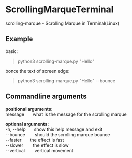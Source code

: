# ScrollingMarqueTerminal
  
  
scrolling-marque - Scrolling Marque in Terminal(Linux)

## Example
basic:
> python3 scrolling-marque.py "Hello"

bonce the text of screen edge:
> python3 scrolling-marque.py "Hello" --bounce
  
## Commandline arguments

**positional arguments:**  
message &nbsp;&nbsp;&nbsp;&nbsp;&nbsp; what is the message for the scrolling marque
  
  
**optional arguments:**  
-h, --help &nbsp;&nbsp;&nbsp;&nbsp;&nbsp;&nbsp;show this help message and exit  
--bounce &nbsp;&nbsp;&nbsp;&nbsp;&nbsp;&nbsp;&nbsp;should the scrolling marque bounce  
--faster &nbsp;&nbsp;&nbsp;&nbsp;&nbsp;&nbsp;the effect is fast  
--slower &nbsp;&nbsp;&nbsp;&nbsp;&nbsp;&nbsp;&nbsp;the effect is slow  
--vertical &nbsp;&nbsp;&nbsp;&nbsp;&nbsp;&nbsp;&nbsp;vertical movement

